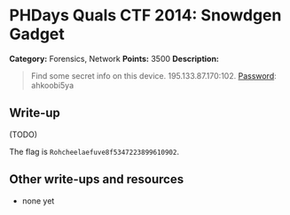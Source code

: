 # PHDays Quals CTF 2014: Snowdgen Gadget

**Category:** Forensics, Network
**Points:** 3500
**Description:**

> Find some secret info on this device.
> 195.133.87.170:102.
> [Password](http://ctfarchive.phdays.com/phd4quals/snowden%20gadget%20%283500%29/Release/): ahkoobi5ya

## Write-up

(TODO)

The flag is `Rohcheelaefuve8f5347223899610902`.

## Other write-ups and resources

* none yet
